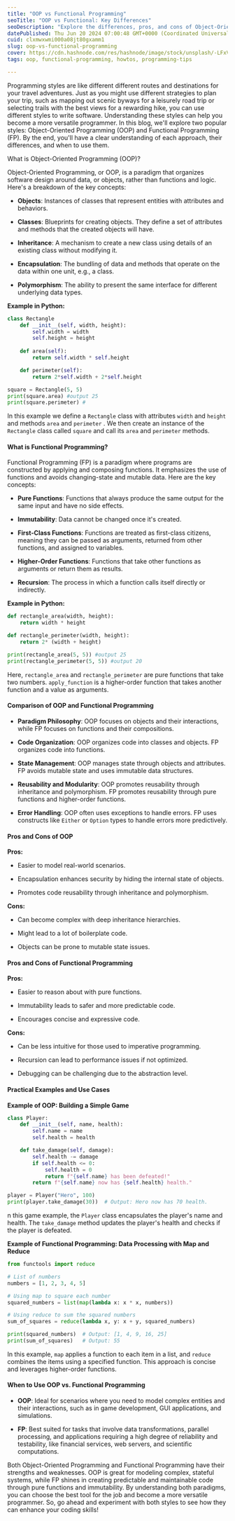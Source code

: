 ```yaml
---
title: "OOP vs Functional Programming"
seoTitle: "OOP vs Functional: Key Differences"
seoDescription: "Explore the differences, pros, and cons of Object-Oriented Programming (OOP) and Functional Programming (FP) to become a versatile programmer"
datePublished: Thu Jun 20 2024 07:00:48 GMT+0000 (Coordinated Universal Time)
cuid: clxmwxwmi000a08jt80gxamm1
slug: oop-vs-functional-programming
cover: https://cdn.hashnode.com/res/hashnode/image/stock/unsplash/-LFxVNhopfs/upload/b95b3cb60df56a7edf5c69841b3755d7.jpeg
tags: oop, functional-programming, howtos, programming-tips

---
```


Programming styles are like different different routes and destinations for your travel adventures. Just as you might use different strategies to plan your trip, such as mapping out scenic byways for a leisurely road trip or selecting trails with the best views for a rewarding hike, you can use different styles to write software. Understanding these styles can help you become a more versatile programmer. In this blog, we'll explore two popular styles: Object-Oriented Programming (OOP) and Functional Programming (FP). By the end, you'll have a clear understanding of each approach, their differences, and when to use them.  
  
What is Object-Oriented Programming (OOP)?

Object-Oriented Programming, or OOP, is a paradigm that organizes software design around data, or objects, rather than functions and logic. Here's a breakdown of the key concepts:

* **Objects**: Instances of classes that represent entities with attributes and behaviors.
    
* **Classes**: Blueprints for creating objects. They define a set of attributes and methods that the created objects will have.
    
* **Inheritance**: A mechanism to create a new class using details of an existing class without modifying it.
    
* **Encapsulation**: The bundling of data and methods that operate on the data within one unit, e.g., a class.
    
* **Polymorphism**: The ability to present the same interface for different underlying data types.
    

**Example in Python:**

```python
class Rectangle
    def __init__(self, width, height):
        self.width = width
        self.height = height
    
    def area(self):
        return self.width * self.height

    def perimeter(self):
        return 2*self.width + 2*self.height

square = Rectangle(5, 5)
print(square.area) #output 25
print(square.perimeter) #
```

In this example we define a `Rectangle` class with attributes `width` and `height` and methods `area` and `perimeter` . We then create an instance of the `Rectangle` class called `square` and call its `area` and `perimeter` methods.

#### What is Functional Programming?

Functional Programming (FP) is a paradigm where programs are constructed by applying and composing functions. It emphasizes the use of functions and avoids changing-state and mutable data. Here are the key concepts:

* **Pure Functions**: Functions that always produce the same output for the same input and have no side effects.
    
* **Immutability**: Data cannot be changed once it's created.
    
* **First-Class Functions**: Functions are treated as first-class citizens, meaning they can be passed as arguments, returned from other functions, and assigned to variables.
    
* **Higher-Order Functions**: Functions that take other functions as arguments or return them as results.
    
* **Recursion**: The process in which a function calls itself directly or indirectly.
    

**Example in Python:**

```python
def rectangle_area(width, height):
    return width * height

def rectangle_perimeter(width, height):
    return 2* (width + height)

print(rectangle_area(5, 5)) #output 25
print(rectangle_perimeter(5, 5)) #output 20
```

Here, `rectangle_area` and `rectangle_perimeter` are pure functions that take two numbers. `apply_function` is a higher-order function that takes another function and a value as arguments.

#### Comparison of OOP and Functional Programming

* **Paradigm Philosophy**: OOP focuses on objects and their interactions, while FP focuses on functions and their compositions.
    
* **Code Organization**: OOP organizes code into classes and objects. FP organizes code into functions.
    
* **State Management**: OOP manages state through objects and attributes. FP avoids mutable state and uses immutable data structures.
    
* **Reusability and Modularity**: OOP promotes reusability through inheritance and polymorphism. FP promotes reusability through pure functions and higher-order functions.
    
* **Error Handling**: OOP often uses exceptions to handle errors. FP uses constructs like `Either` or `Option` types to handle errors more predictively.
    

#### Pros and Cons of OOP

**Pros:**

* Easier to model real-world scenarios.
    
* Encapsulation enhances security by hiding the internal state of objects.
    
* Promotes code reusability through inheritance and polymorphism.
    

**Cons:**

* Can become complex with deep inheritance hierarchies.
    
* Might lead to a lot of boilerplate code.
    
* Objects can be prone to mutable state issues.
    

#### Pros and Cons of Functional Programming

**Pros:**

* Easier to reason about with pure functions.
    
* Immutability leads to safer and more predictable code.
    
* Encourages concise and expressive code.
    

**Cons:**

* Can be less intuitive for those used to imperative programming.
    
* Recursion can lead to performance issues if not optimized.
    
* Debugging can be challenging due to the abstraction level.
    

#### Practical Examples and Use Cases

**Example of OOP: Building a Simple Game**

```python
class Player:
    def __init__(self, name, health):
        self.name = name
        self.health = health

    def take_damage(self, damage):
        self.health -= damage
        if self.health <= 0:
            self.health = 0
            return f"{self.name} has been defeated!"
        return f"{self.name} now has {self.health} health."

player = Player("Hero", 100)
print(player.take_damage(30))  # Output: Hero now has 70 health.
```

n this game example, the `Player` class encapsulates the player's name and health. The `take_damage` method updates the player's health and checks if the player is defeated.

**Example of Functional Programming: Data Processing with Map and Reduce**

```python
from functools import reduce

# List of numbers
numbers = [1, 2, 3, 4, 5]

# Using map to square each number
squared_numbers = list(map(lambda x: x * x, numbers))

# Using reduce to sum the squared numbers
sum_of_squares = reduce(lambda x, y: x + y, squared_numbers)

print(squared_numbers)  # Output: [1, 4, 9, 16, 25]
print(sum_of_squares)   # Output: 55
```

In this example, `map` applies a function to each item in a list, and `reduce` combines the items using a specified function. This approach is concise and leverages higher-order functions.

#### When to Use OOP vs. Functional Programming

* **OOP**: Ideal for scenarios where you need to model complex entities and their interactions, such as in game development, GUI applications, and simulations.
    
* **FP**: Best suited for tasks that involve data transformations, parallel processing, and applications requiring a high degree of reliability and testability, like financial services, web servers, and scientific computations.
    

Both Object-Oriented Programming and Functional Programming have their strengths and weaknesses. OOP is great for modeling complex, stateful systems, while FP shines in creating predictable and maintainable code through pure functions and immutability. By understanding both paradigms, you can choose the best tool for the job and become a more versatile programmer. So, go ahead and experiment with both styles to see how they can enhance your coding skills!